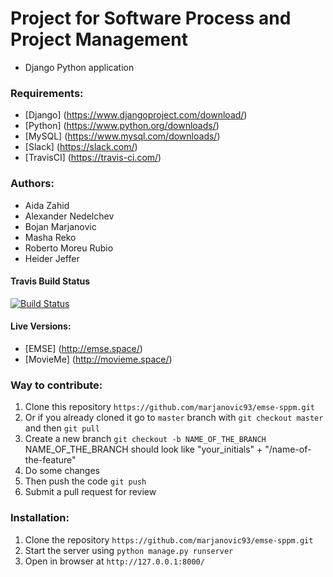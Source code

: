 
# Project for Software Process and Project Management
* Django Python application

### Requirements:
* [Django] (https://www.djangoproject.com/download/)
* [Python] (https://www.python.org/downloads/)
* [MySQL] (https://www.mysql.com/downloads/)
* [Slack] (https://slack.com/)
* [TravisCI] (https://travis-ci.com/)

### Authors:
* Aida Zahid
* Alexander Nedelchev
* Bojan Marjanovic
* Masha Reko
* Roberto Moreu Rubio
* Heider Jeffer

#### Travis Build Status
[![Build Status](https://travis-ci.com/marjanovic93/emse-sppm.svg?token=KpTSXh3dVRyyEwmqZDhn&branch=master)](https://travis-ci.com/marjanovic93/emse-sppm)

#### Live Versions:
* [EMSE] (http://emse.space/)
* [MovieMe] (http://movieme.space/)

### Way to contribute:
1. Clone this repository `https://github.com/marjanovic93/emse-sppm.git`
2. Or if you already cloned it go to `master` branch with `git checkout master` and then `git pull`
3. Create a new branch `git checkout -b NAME_OF_THE_BRANCH`
   NAME_OF_THE_BRANCH should look like "your_initials" + "/name-of-the-feature"
4. Do some changes
5. Then push the code `git push`
6. Submit a pull request for review

### Installation:
1. Clone the repository `https://github.com/marjanovic93/emse-sppm.git`
2. Start the server using `python manage.py runserver`
3. Open in browser at `http://127.0.0.1:8000/`
